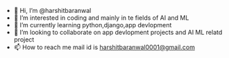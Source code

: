 - 👋 Hi, I’m @harshitbaranwal
- 👀 I’m interested in coding and mainly in te fields of AI and ML
- 🌱 I’m currently learning python,django,app devlopment
- 💞️ I’m looking to collaborate on app devlopment projects and AI ML relatd project
- 📫 How to reach me 
mail id is harshitbaranwal0001@gmail.com
<!---
harshitbaranwal/harshitbaranwal is a ✨ special ✨ repository because its `README.md` (this file) appears on your GitHub profile.
You can click the Preview link to take a look at your changes.
--->
